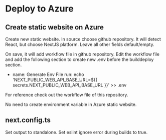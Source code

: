 # Deploy to Azure

## Create static website on Azure

Create new static website. In source choose github repository. It will detect React, but choose NextJS platform. Leave all other fields default/empty.

On save, it will add workflow file in github repository. Edit the workflow file and add the following section to create new .env before the builddeploy section.

- name: Generate Env File
  run: echo 'NEXT_PUBLIC_WEB_API_BASE_URL=${{ secrets.NEXT_PUBLIC_WEB_API_BASE_URL }}' >> .env

For reference check out the workflow file of this repository.

No need to create environment variable in Azure static website.

## next.config.ts

Set output to standalone.
Set eslint ignore error during builds to true.

##
